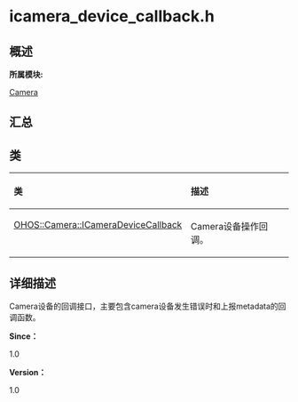 # icamera\_device\_callback.h<a name="ZH-CN_TOPIC_0000001291040536"></a>

## **概述**<a name="section206579146083931"></a>

**所属模块:**

[Camera](_camera.md)

## **汇总**<a name="section1019066090083931"></a>

## 类<a name="nested-classes"></a>

<a name="table1418716427083931"></a>
<table><thead align="left"><tr id="row914139562083931"><th class="cellrowborder" valign="top" width="49.95%" id="mcps1.1.3.1.1"><p id="p242189262083931"><a name="p242189262083931"></a><a name="p242189262083931"></a>类</p>
</th>
<th class="cellrowborder" valign="top" width="50.05%" id="mcps1.1.3.1.2"><p id="p978385826083931"><a name="p978385826083931"></a><a name="p978385826083931"></a>描述</p>
</th>
</tr>
</thead>
<tbody><tr id="row220429450083931"><td class="cellrowborder" valign="top" width="49.95%" headers="mcps1.1.3.1.1 "><p id="p1667595878083931"><a name="p1667595878083931"></a><a name="p1667595878083931"></a><a href="_o_h_o_s_1_1_camera_1_1_i_camera_device_callback.md">OHOS::Camera::ICameraDeviceCallback</a></p>
</td>
<td class="cellrowborder" valign="top" width="50.05%" headers="mcps1.1.3.1.2 "><p id="p193565425453"><a name="p193565425453"></a><a name="p193565425453"></a>Camera设备操作回调。</p>
</td>
</tr>
</tbody>
</table>

## **详细描述**<a name="section1997040274083931"></a>

Camera设备的回调接口，主要包含camera设备发生错误时和上报metadata的回调函数。

**Since：**

1.0

**Version：**

1.0

